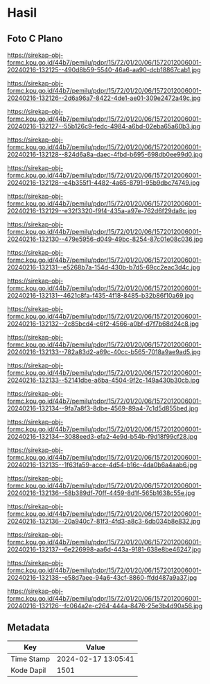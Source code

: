 # Hasil

## Foto C Plano

https://sirekap-obj-formc.kpu.go.id/44b7/pemilu/pdpr/15/72/01/20/06/1572012006001-20240216-132125--490d8b59-5540-46a6-aa90-dcb18867cab1.jpg

https://sirekap-obj-formc.kpu.go.id/44b7/pemilu/pdpr/15/72/01/20/06/1572012006001-20240216-132126--2d6a96a7-8422-4de1-ae01-309e2472a49c.jpg

https://sirekap-obj-formc.kpu.go.id/44b7/pemilu/pdpr/15/72/01/20/06/1572012006001-20240216-132127--55b126c9-fedc-4984-a6bd-02eba65a60b3.jpg

https://sirekap-obj-formc.kpu.go.id/44b7/pemilu/pdpr/15/72/01/20/06/1572012006001-20240216-132128--824d6a8a-daec-4fbd-b695-698db0ee99d0.jpg

https://sirekap-obj-formc.kpu.go.id/44b7/pemilu/pdpr/15/72/01/20/06/1572012006001-20240216-132128--e4b355f1-4482-4a65-8791-95b9dbc74749.jpg

https://sirekap-obj-formc.kpu.go.id/44b7/pemilu/pdpr/15/72/01/20/06/1572012006001-20240216-132129--e32f3320-f9f4-435a-a97e-762d6f29da8c.jpg

https://sirekap-obj-formc.kpu.go.id/44b7/pemilu/pdpr/15/72/01/20/06/1572012006001-20240216-132130--479e5956-d049-49bc-8254-87c01e08c036.jpg

https://sirekap-obj-formc.kpu.go.id/44b7/pemilu/pdpr/15/72/01/20/06/1572012006001-20240216-132131--e5268b7a-154d-430b-b7d5-69cc2eac3d4c.jpg

https://sirekap-obj-formc.kpu.go.id/44b7/pemilu/pdpr/15/72/01/20/06/1572012006001-20240216-132131--4621c8fa-f435-4f18-8485-b32b86f10a69.jpg

https://sirekap-obj-formc.kpu.go.id/44b7/pemilu/pdpr/15/72/01/20/06/1572012006001-20240216-132132--2c85bcd4-c6f2-4566-a0bf-d7f7b68d24c8.jpg

https://sirekap-obj-formc.kpu.go.id/44b7/pemilu/pdpr/15/72/01/20/06/1572012006001-20240216-132133--782a83d2-a69c-40cc-b565-7018a9ae9ad5.jpg

https://sirekap-obj-formc.kpu.go.id/44b7/pemilu/pdpr/15/72/01/20/06/1572012006001-20240216-132133--52141dbe-a6ba-4504-9f2c-149a430b30cb.jpg

https://sirekap-obj-formc.kpu.go.id/44b7/pemilu/pdpr/15/72/01/20/06/1572012006001-20240216-132134--9fa7a8f3-8dbe-4569-89a4-7c1d5d855bed.jpg

https://sirekap-obj-formc.kpu.go.id/44b7/pemilu/pdpr/15/72/01/20/06/1572012006001-20240216-132134--3088eed3-efa2-4e9d-b54b-f9d18f99cf28.jpg

https://sirekap-obj-formc.kpu.go.id/44b7/pemilu/pdpr/15/72/01/20/06/1572012006001-20240216-132135--1f63fa59-acce-4d54-b16c-4da0b6a4aab6.jpg

https://sirekap-obj-formc.kpu.go.id/44b7/pemilu/pdpr/15/72/01/20/06/1572012006001-20240216-132136--58b389df-70ff-4459-8d1f-565b1638c55e.jpg

https://sirekap-obj-formc.kpu.go.id/44b7/pemilu/pdpr/15/72/01/20/06/1572012006001-20240216-132136--20a940c7-81f3-4fd3-a8c3-6db034b8e832.jpg

https://sirekap-obj-formc.kpu.go.id/44b7/pemilu/pdpr/15/72/01/20/06/1572012006001-20240216-132137--6e226998-aa6d-443a-9181-638e8be46247.jpg

https://sirekap-obj-formc.kpu.go.id/44b7/pemilu/pdpr/15/72/01/20/06/1572012006001-20240216-132138--e58d7aee-94a6-43cf-8860-ffdd487a9a37.jpg

https://sirekap-obj-formc.kpu.go.id/44b7/pemilu/pdpr/15/72/01/20/06/1572012006001-20240216-132126--fc064a2e-c264-444a-8476-25e3b4d90a56.jpg


## Metadata

| Key        | Value               |
| ---------- | ------------------- |
| Time Stamp | 2024-02-17 13:05:41 |
| Kode Dapil | 1501                |



